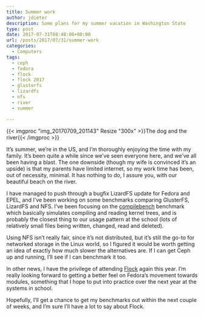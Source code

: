 ```yaml
---
title: Summer work
author: jdieter
description: Some plans for my summer vacation in Washington State
type: post
date: 2017-07-31T08:48:08+00:00
url: /posts/2017/07/31/summer-work
categories:
  - Computers
tags:
  - ceph
  - fedora
  - flock
  - flock 2017
  - glusterfs
  - lizardfs
  - nfs
  - river
  - summer

---
```

{{< imgproc "img_20170709_201143" Resize "300x" >}}The dog and the river{{< /imgproc >}}

It&#8217;s summer, we&#8217;re in the US, and I&#8217;m thoroughly enjoying the time with my family. It&#8217;s been quite a while since we&#8217;ve seen everyone here, and we&#8217;ve all been having a blast. The one downside (though my wife is convinced it&#8217;s an upside) is that my parents have limited internet, so my work time has been, out of necessity, minimal. It has nothing to do, I assure you, with our beautiful beach on the river.

I have managed to push through a bugfix LizardFS update for Fedora and EPEL, and I&#8217;ve been working on some benchmarks comparing GlusterFS, LizardFS and NFS. I&#8217;ve been focusing on the [compilebench][2] benchmark which basically simulates compiling and reading kernel trees, and is probably the closest thing to our usage pattern at the school (lots of relatively small files being written, changed, read and deleted).

Using NFS isn&#8217;t really fair, since it&#8217;s not distributed, but it&#8217;s still the go-to for networked storage in the Linux world, so I figured it would be worth getting an idea of exactly how much slower the alternatives are. If I can get Ceph up and running, I&#8217;ll see if I can benchmark it too.

In other news, I have the privilege of attending [Flock][3] again this year. I&#8217;m really looking forward to getting a better feel on Fedora&#8217;s movement towards modules, something that I hope to put into practice over the next year at the systems in school.

Hopefully, I&#8217;ll get a chance to get my benchmarks out within the next couple of weeks, and I&#8217;m sure I&#8217;ll have a lot to say about Flock.

 [2]: https://oss.oracle.com/~mason/compilebench/
 [3]: https://flocktofedora.org/
